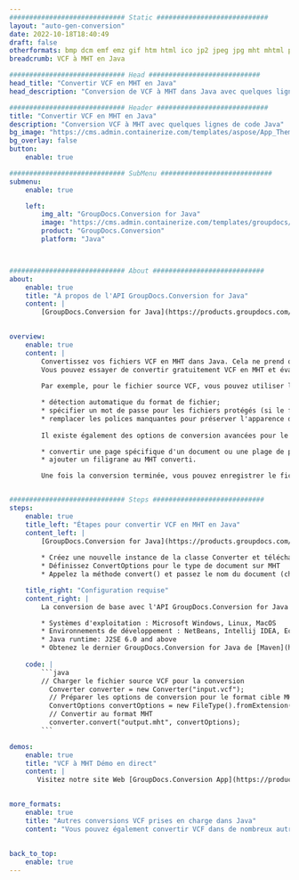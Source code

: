 ```yaml
---
############################# Static ############################
layout: "auto-gen-conversion"
date: 2022-10-18T18:40:49
draft: false
otherformats: bmp dcm emf emz gif htm html ico jp2 jpeg jpg mht mhtml png psb psd svg svgz tga tif tiff webp wmf wmz
breadcrumb: VCF à MHT en Java

############################# Head ############################
head_title: "Convertir VCF en MHT en Java"
head_description: "Conversion de VCF à MHT dans Java avec quelques lignes de code. Convertissez plus de 160 formats de fichiers à l'aide de l'API de conversion de documents GroupDocs pour Java"

############################# Header ############################
title: "Convertir VCF en MHT en Java"
description: "Conversion VCF à MHT avec quelques lignes de code Java"
bg_image: "https://cms.admin.containerize.com/templates/aspose/App_Themes/V3/images/bg/header1.png"
bg_overlay: false
button:
    enable: true

############################# SubMenu ############################
submenu:
    enable: true

    left:
        img_alt: "GroupDocs.Conversion for Java"
        image: "https://cms.admin.containerize.com/templates/groupdocs/images/product-logos/90x90-noborder/groupdocs-conversion-java.png"
        product: "GroupDocs.Conversion"
        platform: "Java"



############################# About ############################
about:
    enable: true
    title: "À propos de l'API GroupDocs.Conversion for Java"
    content: |
        [GroupDocs.Conversion for Java](https://products.groupdocs.com/conversion/java/) est une API de conversion de format de fichier avancée pour la conversion entre les formats d'image et de document populaires tels que Microsoft Office, OpenDocument, PDF, HTML, e-mail, CAO. et bien plus encore avec seulement quelques lignes de code. L'API native détecte automatiquement les formats des documents originaux et propose de nombreuses options de personnalisation des documents convertis. Outre la fonction d'extraction d'informations d'un document, il prend également en charge la mise en cache des résultats de conversion sur le disque local par défaut. Cependant, tout type de stockage de cache peut être pris en charge en implémentant les interfaces appropriées - Amazon S3, Dropbox, Google Drive, Windows Azure, Reddis ou tout autre.
    

overview:
    enable: true
    content: |
        Convertissez vos fichiers VCF en MHT dans Java. Cela ne prend que quelques lignes de code Java sur n'importe quelle plate-forme de votre choix, telle que Windows, Linux, macOS.
        Vous pouvez essayer de convertir gratuitement VCF en MHT et évaluer la qualité des résultats de conversion. En plus des scripts de conversion de fichiers simples, vous pouvez essayer des options plus sophistiquées pour charger le fichier source VCF et stocker la sortie MHT. 
        
        Par exemple, pour le fichier source VCF, vous pouvez utiliser les options de chargement suivantes :

        * détection automatique du format de fichier;
        * spécifier un mot de passe pour les fichiers protégés (si le format de fichier le prend en charge);
        * remplacer les polices manquantes pour préserver l'apparence du document.
        
        Il existe également des options de conversion avancées pour le fichier MHT :

        * convertir une page spécifique d'un document ou une plage de pages;
        * ajouter un filigrane au MHT converti.

        Une fois la conversion terminée, vous pouvez enregistrer le fichier MHT dans votre chemin de fichier local ou dans un stockage tiers tel que FTP, Amazon S3, Google Drive, Dropbox, etc. Veuillez noter - pour convertir VCF à MHT, vous n'avez pas besoin d'installer de logiciel supplémentaire, tel que MS Office, Open Office, Adobe Acrobat Reader, etc.


############################# Steps ############################
steps:
    enable: true
    title_left: "Étapes pour convertir VCF en MHT en Java"
    content_left: |
        [GroupDocs.Conversion for Java](https://products.groupdocs.com/conversion/java/) permet aux développeurs de convertir facilement le fichier VCF en MHT avec quelques lignes de code.
        
        * Créez une nouvelle instance de la classe Converter et téléchargez le fichier VCF avec le chemin complet
        * Définissez ConvertOptions pour le type de document sur MHT
        * Appelez la méthode convert() et passez le nom du document (chemin complet) et le format (MHT) en tant que paramètre

    title_right: "Configuration requise"
    content_right: |
        La conversion de base avec l'API GroupDocs.Conversion for Java peut être effectuée avec seulement quelques lignes de code. Nos API sont prises en charge sur toutes les principales plates-formes et systèmes d'exploitation. Avant d'exécuter le code ci-dessous, assurez-vous que les prérequis suivants sont installés sur votre système.

        * Systèmes d'exploitation : Microsoft Windows, Linux, MacOS
        * Environnements de développement : NetBeans, Intellij IDEA, Eclipse, etc.
        * Java runtime: J2SE 6.0 and above
        * Obtenez le dernier GroupDocs.Conversion for Java de [Maven](https://repository.groupdocs.com/webapp/#/artifacts/browse/tree/General/repo/com/groupdocs/groupdocs-conversion)
         
    code: |
        ```java    
        // Charger le fichier source VCF pour la conversion
          Converter converter = new Converter("input.vcf");
          // Préparer les options de conversion pour le format cible MHT
          ConvertOptions convertOptions = new FileType().fromExtension("mht").getConvertOptions();
          // Convertir au format MHT
          converter.convert("output.mht", convertOptions);
        ```

demos:
    enable: true
    title: "VCF à MHT Démo en direct"
    content: |
       Visitez notre site Web [GroupDocs.Conversion App](https://products.groupdocs.app/conversion/family) et essayez la conversion VCF à MHT maintenant. La démo gratuite présente les avantages suivants
          

more_formats:
    enable: true
    title: "Autres conversions VCF prises en charge dans Java"
    content: "Vous pouvez également convertir VCF dans de nombreux autres formats de fichiers. Veuillez consulter la liste ci-dessous."
       
       
back_to_top:
    enable: true
---
```

